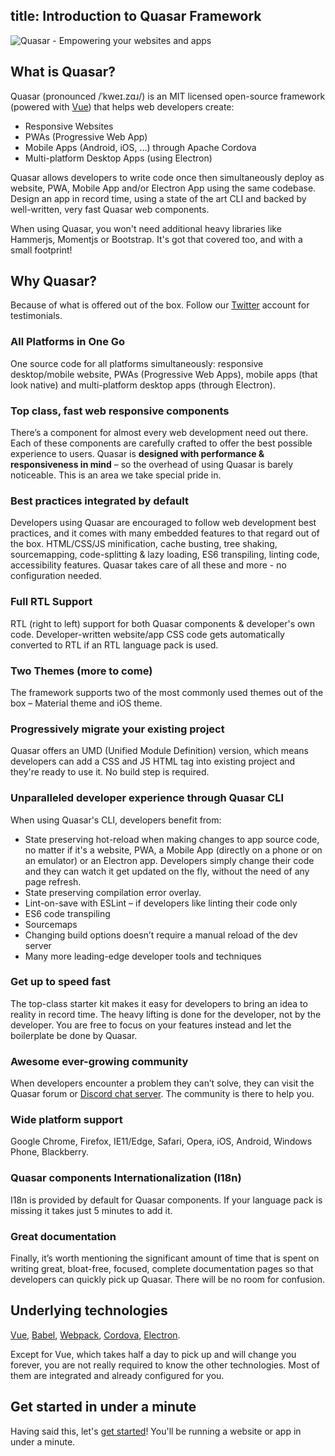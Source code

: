 title: Introduction to Quasar Framework
---

![Quasar - Empowering your websites and apps](/images/responsive-logo.png)

## What is Quasar?
Quasar (pronounced /ˈkweɪ.zɑɹ/) is an MIT licensed open-source framework (powered with [Vue](https://vuejs.org/)) that helps web developers create:
* Responsive Websites
* PWAs (Progressive Web App)
* Mobile Apps (Android, iOS, …) through Apache Cordova
* Multi-platform Desktop Apps (using Electron)

Quasar allows developers to write code once then simultaneously deploy as website, PWA, Mobile App and/or Electron App using the same codebase. Design an app in record time, using a state of the art CLI and backed by well-written, very fast Quasar web components.

When using Quasar, you won't need additional heavy libraries like Hammerjs, Momentjs or Bootstrap. It's got that covered too, and with a small footprint!

## Why Quasar?
Because of what is offered out of the box. Follow our [Twitter](https://twitter.com/quasarframework) account for testimonials.

### All Platforms in One Go
One source code for all platforms simultaneously: responsive desktop/mobile website, PWAs (Progressive Web Apps), mobile apps (that look native) and multi-platform desktop apps (through Electron).

### Top class, fast web responsive components
There’s a component for almost every web development need out there. Each of  these components are carefully crafted to offer the best possible experience to users. Quasar is **designed with performance & responsiveness in mind** – so the overhead of using Quasar is barely noticeable. This is an area we take special pride in.

### Best practices integrated by default
Developers using Quasar are encouraged to follow web development best practices, and it comes with many embedded features to that regard out of the box. HTML/CSS/JS minification, cache busting, tree shaking, sourcemapping, code-splitting & lazy loading, ES6 transpiling, linting code, accessibility features. Quasar takes care of all these and more - no configuration needed.

### Full RTL Support
RTL (right to left) support for both Quasar components & developer's own code. Developer-written website/app CSS code gets automatically converted to RTL if an RTL language pack is used.

### Two Themes (more to come)
The framework supports two of the most commonly used themes out of the box – Material theme and iOS theme.

### Progressively migrate your existing project
Quasar offers an UMD (Unified Module Definition) version, which means developers can add a CSS and JS HTML tag into existing project and they're ready to use it. No build step is required.

### Unparalleled developer experience through Quasar CLI
When using Quasar's CLI, developers benefit from:
 * State preserving hot-reload when making changes to app source code, no matter if it's a website, PWA, a Mobile App (directly on a phone or on an emulator) or an Electron app. Developers simply change their code and they can watch it get updated on the fly, without the need of any page refresh.
 * State preserving compilation error overlay.
 * Lint-on-save with ESLint – if developers like linting their code only
 * ES6 code transpiling
 * Sourcemaps
 * Changing build options doesn’t require a manual reload of the dev server
 * Many more leading-edge developer tools and techniques

### Get up to speed fast
The top-class starter kit makes it easy for developers to bring an idea to reality in record time. The heavy lifting is done for the developer, not by the developer. You are free to focus on your features instead and let the boilerplate be done by Quasar.

### Awesome ever-growing community
When developers encounter a problem they can’t solve, they can visit the Quasar forum or [Discord chat server](https://discord.gg/5TDhbDg). The community is there to help you.

### Wide platform support
Google Chrome, Firefox, IE11/Edge, Safari, Opera, iOS, Android, Windows Phone, Blackberry.

### Quasar components Internationalization (I18n)
I18n is provided by default for Quasar components. If your language pack is missing it takes just 5 minutes to add it.

### Great documentation
Finally, it’s worth mentioning the significant amount of time that is spent on writing great, bloat-free, focused, complete documentation pages so that developers can quickly pick up Quasar. There will be no room for confusion.

## Underlying technologies
[Vue](https://vuejs.org/), [Babel](https://babeljs.io/), [Webpack](https://webpack.js.org/), [Cordova](https://cordova.apache.org/), [Electron](https://electronjs.org/).

Except for Vue, which takes half a day to pick up and will change you forever, you are not really required to know the other technologies. Most of them are integrated and already configured for you.

## Get started in under a minute
Having said this, let's [get started](/guide/index.html)! You'll be running a website or app in under a minute.
